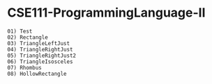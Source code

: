 # CSE111-ProgrammingLanguage-II

    01) Test
    02) Rectangle
    03) TriangleLeftJust
    04) TriangleRightJust
    05) TriangleRightJust2
    06) TriangleIsosceles
    07) Rhombus
    08) HollowRectangle

